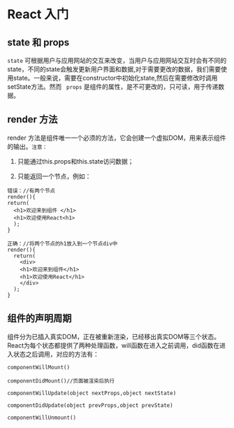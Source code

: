 # React 入门

## state 和 props

`state` 可根据用户与应用网站的交互来改变，当用户与应用网站交互时会有不同的state，不同的state会触发更新用户界面和数据,对于需要更改的数据，我们需要使用state。一般来说，需要在constructor中初始化state,然后在需要修改时调用setState方法。然而 ` props` 是组件的属性，是不可更改的，只可读，用于传递数据。      

## render 方法

render 方法是组件唯一一个必须的方法，它会创建一个虚拟DOM，用来表示组件的输出。`注意：`

1. 只能通过this.props和this.state访问数据；

2. 只能返回一个节点，例如：

```
错误：//有两个节点
render(){
return(
  <h1>欢迎来到组件 </h1>
  <h1>欢迎使用React<h1>
  );
}

正确：//将两个节点的h1放入到一个节点div中
render(){
  return(
    <div>
    <h1>欢迎来到组件</h1>
    <h1>欢迎使用React</h1>
    </div>
  );
}

```

## 组件的声明周期

组件分为已插入真实DOM，正在被重新渲染，已经移出真实DOM等三个状态。React为每个状态都提供了两种处理函数，will函数在进入之前调用，did函数在进入状态之后调用，对应的方法有：     

```
componentWillMount()

componentDidMount()//页面被渲染后执行

componentWillUpdate(object nextProps,object nextState)

componentDidUpdate(object prevProps,object prevState)

componentWillUnmount()


```

